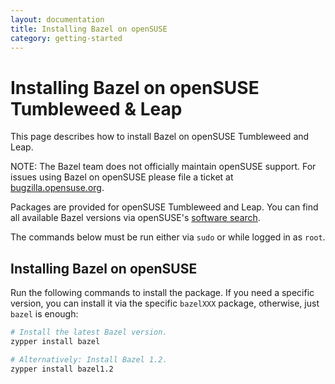 ```yaml
---
layout: documentation
title: Installing Bazel on openSUSE
category: getting-started
---
```


# Installing Bazel on openSUSE Tumbleweed & Leap

This page describes how to install Bazel on openSUSE Tumbleweed and Leap.

NOTE: The Bazel team does not officially maintain openSUSE support. For issues
using Bazel on openSUSE please file a ticket at [bugzilla.opensuse.org](https://bugzilla.opensuse.org/).

Packages are provided for openSUSE Tumbleweed and Leap. You can find all
available Bazel versions via openSUSE's [software search](https://software.opensuse.org/search?utf8=%E2%9C%93&baseproject=ALL&q=bazel).

The commands below must be run either via `sudo` or while logged in as `root`.

## Installing Bazel on openSUSE

Run the following commands to install the package. If you need a specific
version, you can install it via the specific `bazelXXX` package, otherwise,
just `bazel` is enough:

```bash
# Install the latest Bazel version.
zypper install bazel

# Alternatively: Install Bazel 1.2.
zypper install bazel1.2
```
